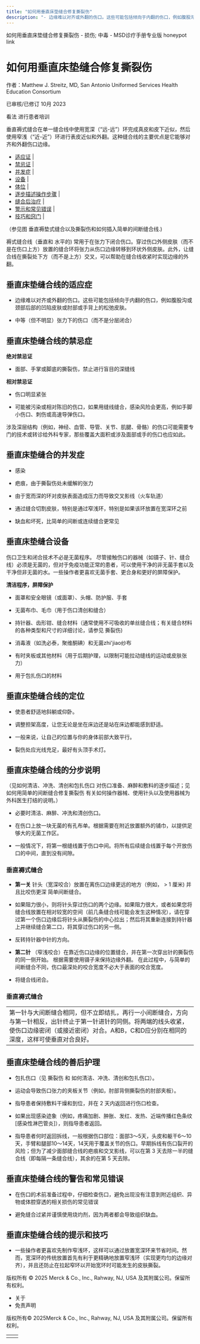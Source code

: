 ```yaml
---
title: "如何用垂直床垫缝合修复撕裂伤"
description: "- 边缘难以对齐或外翻的伤口。这些可能包括倾向于内翻的伤口，例如腹股沟或颈部后部的凹陷皮肤或肘部或手背上的松弛皮肤。"
---
```


﻿如何用垂直床垫缝合修复撕裂伤 \- 损伤; 中毒 \- MSD诊疗手册专业版 honeypot link

# 如何用垂直床垫缝合修复撕裂伤

作者：Matthew J. Streitz, MD, San Antonio Uniformed Services Health Education Consortium

已审核/已修订 10月 2023

看法 进行患者培训

垂直褥式缝合在单一缝合线中使用宽深（“远-远”）环完成真皮和皮下近似，然后使用窄浅（“近-近”）环进行表皮近似和外翻。这种缝合线的主要优点是它能够对齐和外翻伤口边缘。

- [适应证](#适应证_v52125524_zh) \|
- [禁忌证](#禁忌证_v52125531_zh) \|
- [并发症](#并发症_v52125544_zh) \|
- [设备](#设备_v52125557_zh) \|
- [体位](#体位_v52125575_zh) \|
- [逐步描述操作步骤](#逐步描述操作步骤_v52125586_zh) \|
- [缝合后治疗](#缝合后治疗_v52125621_zh) \|
- [警示和常见错误](#警示和常见错误_v52125636_zh) \|
- [技巧和窍门](#技巧和窍门_v52125643_zh) \|

（参见图 垂直褥垫式缝合以及撕裂伤和如何插入简单的间断缝合线.)

褥式缝合线（垂直和 水平的) 常用于在张力下闭合伤口。穿过伤口外侧皮肤（而不是在伤口上方）放置的缝合环将张力从伤口边缘转移到环状外侧皮肤。此外，让缝合线在撕裂处下方（而不是上方）交叉，可以帮助在缝合线收紧时实现边缘的外翻。

## 垂直床垫缝合线的适应症

- 边缘难以对齐或外翻的伤口。这些可能包括倾向于内翻的伤口，例如腹股沟或颈部后部的凹陷皮肤或肘部或手背上的松弛皮肤。

- 中等（但不明显）张力下的伤口（而不是分层闭合）


## 垂直床垫缝合线的禁忌症

**绝对禁忌证**

- 面部、手掌或脚底的撕裂伤，禁止进行盲目的深缝线


**相对禁忌证**

- 伤口明显紧张

- 可能被污染或相对陈旧的伤口，如果用缝线缝合，感染风险会更高，例如手脚小伤口、刺伤或高速导弹伤口。


涉及深层结构（例如，神经、血管、导管、关节、肌腱、骨骼）的伤口可能需要专门的技术或转诊给外科专家，那些覆盖大面积或涉及面部或手的伤口也应如此。

## 垂直床垫缝合的并发症

- 感染

- 疤痕，由于撕裂伤处未缓解的张力

- 由于宽而深的环对皮肤表面造成压力而导致交叉影线（火车轨道）

- 通过缝合切割皮肤，特别是通过窄浅环，特别是如果该环放置在宽深环之前

- 缺血和坏死，比简单的间断或连续缝合更常见


## 垂直床垫缝合设备

伤口卫生和闭合技术不必是无菌程序。 尽管接触伤口的器械（如镊子、针、缝合线）必须是无菌的，但对于免疫功能正常的患者，可以使用干净的非无菌手套以及干净但非无菌的水。一些操作者更喜欢无菌手套、更合身和更好的屏障保护。

**清洁程序，屏障保护**

- 面罩和安全眼镜（或面罩）、头帽、防护服、手套

- 无菌布巾、毛巾（用于伤口清创和缝合）

- 持针器、齿形钳、缝合材料（通常使用不可吸收的单丝缝合线；有关缝合材料的各种类型和尺寸的详细讨论，请参见 撕裂伤)

- 消毒液（如洗必泰，聚维酮碘）和无菌zhi'jiao纱布

- 有时夹板或其他材料（用于后期护理，以限制可能拉动缝线的运动或皮肤张力）

- 用于包扎伤口的材料


## 垂直床垫缝合线的定位

- 使患者舒适地斜躺或仰卧。

- 调整担架高度，让您无论是坐在床边还是站在床边都能感到舒适。

- 一般来说，让自己的位置与你的身体前部大致平行。

- 裂伤处应光线充足，最好有头顶手术灯。


## 垂直床垫缝合线的分步说明

（见如何清洁、冲洗、清创和包扎伤口 对伤口准备、麻醉和敷料的逐步描述；见如何用简单的间断缝合修复撕裂伤 有关如何操作器械、使用针头以及使用器械为外科医生打结的说明。）

- 必要时清洁、麻醉、冲洗和清创伤口。

- 在伤口上放一块无菌的有孔布单。根据需要在附近放置额外的铺巾，以提供足够大的无菌工作区。

- 一般情况下，将第一根缝线置于伤口中间。将所有后续缝合线置于每个开放伤口的中间，直到没有间隙。


### 垂直褥式缝合

- **第一关** 针头（宽深咬合）放置在离伤口边缘更远的地方（例如， > 1 厘米) 并且比咬伤更深 简单间断缝合。

- 如果阻力很小，则将针头穿过伤口的两个边缘。如果阻力很大，或者如果您将缝合线放置在相对较宽的空间（前几条缝合线可能会发生这种情况），请在穿过第一个伤口边缘后将针头从撕裂伤的中心拉出；然后将其重新连接到持针器上并继续缝合第二口，将其穿过伤口的另一侧。

- 反转持针器中针的方向。

- **第二针** （窄浅咬合）在靠近伤口边缘的位置缝合，并在第一次穿出针的撕裂伤的同一侧开始。 根据需要使用镊子来保持边缘外翻。 在此过程中，与简单的间断缝合不同，伤口最深处的咬合宽度不必大于表面的咬合宽度。

- 将缝合线闭合。


### 垂直褥式缝合

|     |
| --- |
| 第一针与大间断缝合相同，但不立即结扎，再行一小间断缝合，方向与第一针相反，出针终止于第一针进针的同侧。将两端的线头收紧，使伤口边缘密闭（或接近密闭）对合。A和B，C和D应分别在相同的深度，这样可使垂直对合良好。<br> |

## 垂直床垫缝合线的善后护理

- 包扎伤口（见 撕裂伤 和 如何清洁、冲洗、清创和包扎伤口）。

- 运动会导致伤口张力的夹板关节（例如，肘部背侧撕裂伤的肘部夹板）。

- 指导患者保持敷料干燥和到位，并在 2 天内返回进行伤口检查。

- 如果出现感染迹象（例如，疼痛加剧、肿胀、发红、发热、近端传播红色条纹 \[感染性淋巴管炎\]），则指导患者返回。

- 指导患者何时返回拆线，一般根据伤口部位：面部3～5天，头皮和躯干6～10天，手臂和腿部10～14天，14天用于覆盖关节的伤口。早期拆线有伤口裂开的风险；但为了减少面部缝合线的疤痕和交叉影线，可以在第 3 天去除一半的缝合线（即每隔一条缝合线），其余的在第 5 天去除。


## 垂直床垫缝合线的警告和常见错误

- 在伤口的术前准备过程中，仔细检查伤口，避免出现没有注意到附近组织、异物或体腔穿透的相关损伤的常见错误

- 避免缝合过紧并谨慎使用烧灼剂，因为两者都会导致组织缺血。


## 垂直床垫缝合线的提示和技巧

- 一些操作者更喜欢先制作窄浅环，这样可以通过放置宽深环来节省时间。然而，宽深环的传统放置首先有利于更精确地放置窄浅环（实现更均匀的边缘对齐），并且还防止在拉起窄环以开始宽环时可能发生的皮肤撕裂。




版权所有 © 2025
Merck & Co., Inc., Rahway, NJ, USA 及其附属公司。保留所有权利。

- 关于
- 免责声明

版权所有© 2025Merck & Co., Inc., Rahway, NJ, USA 及其附属公司。保留所有权利。

|     |     |
| --- | --- |
|  |  |